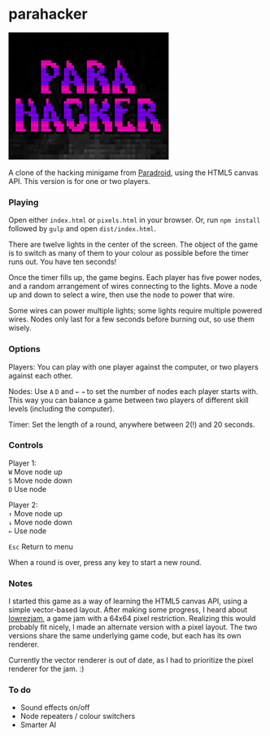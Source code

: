 # parahacker

![ParaHacker](./images/animation.gif?raw=true)

A clone of the hacking minigame from [Paradroid](https://en.wikipedia.org/wiki/Paradroid),
using the HTML5 canvas API.
This version is for one or two players.

### Playing
Open either `index.html` or `pixels.html` in your browser.
Or, run `npm install` followed by `gulp` and open `dist/index.html`.

There are twelve lights in the center of the screen.
The object of the game is to switch as many of them to your colour as possible
before the timer runs out. You have ten seconds!

Once the timer fills up, the game begins.
Each player has five power nodes, and a random arrangement of wires connecting to the lights.
Move a node up and down to select a wire, then use the node to power that wire.

Some wires can power multiple lights; some lights require multiple powered wires.
Nodes only last for a few seconds before burning out, so use them wisely.

### Options

Players: You can play with one player against the computer, or two players against each other.

Nodes: Use `A` `D` and `←` `→` to set the number of nodes each player starts with.
This way you can balance a game between two players of different skill levels
(including the computer).

Timer: Set the length of a round, anywhere between 2(!) and 20 seconds.

### Controls
Player 1:  
`W` Move node up  
`S` Move node down  
`D` Use node  

Player 2:  
`↑` Move node up  
`↓` Move node down  
`←` Use node  

`Esc` Return to menu

When a round is over, press any key to start a new round.

### Notes
I started this game as a way of learning the HTML5 canvas API, using a simple vector-based layout.
After making some progress, I heard about [lowrezjam](https://itch.io/jam/lowrezjam2016),
a game jam with a 64x64 pixel restriction.
Realizing this would probably fit nicely, I made an alternate version with a pixel layout.
The two versions share the same underlying game code, but each has its own renderer.

Currently the vector renderer is out of date,
as I had to prioritize the pixel renderer for the jam. :)

### To do
- Sound effects on/off
- Node repeaters / colour switchers
- Smarter AI

